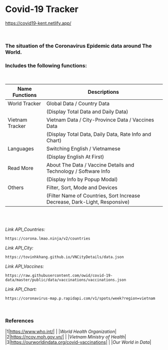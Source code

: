 # Covid-19 Tracker
https://covid19-kent.netlify.app/

<br>

### The situation of the Coronavirus Epidemic data around The World.
### Includes the following functions:
<br>

|Name Functions|Descriptions|
|-|-|
|World Tracker|Global Data / Country Data|
| |(Display Total Data and Daily Data)|
|Vietnam Tracker|Vietnam Data / City-Province Data / Vaccines Data|
| |(Display Total Data, Daily Data, Rate Info and Chart)|
|Languages|Switching English / Vietnamese|
| |(Display English At First)|
|Read More|About The Data / Vaccine Details and Technology / Software Info|
| |(Display Info by Popup Modal)|
|Others|Filter, Sort, Mode and Devices|
| |(Filter Name of Countries, Sort Increase Decrease, Dark-Light, Responsive)|
<br>
<br>


_Link API_Countries:_
```
https://corona.lmao.ninja/v2/countries
```

_Link API_City:_
```
https://tovinhkhang.github.io/VNCityDetails/data.json
```

_Link API_Vaccines:_
```
https://raw.githubusercontent.com/owid/covid-19-data/master/public/data/vaccinations/vaccinations.json
```

_Link API_Chart:_
```
https://coronavirus-map.p.rapidapi.com/v1/spots/week?region=vietnam
```


<br>

### References
|1|https://www.who.int/|
| |_World Health Organization_|
|2|https://ncov.moh.gov.vn/|
| |_Vietnam Ministry of Health_|
|3|https://ourworldindata.org/covid-vaccinations|
| |_Our World in Data_|
<br>

